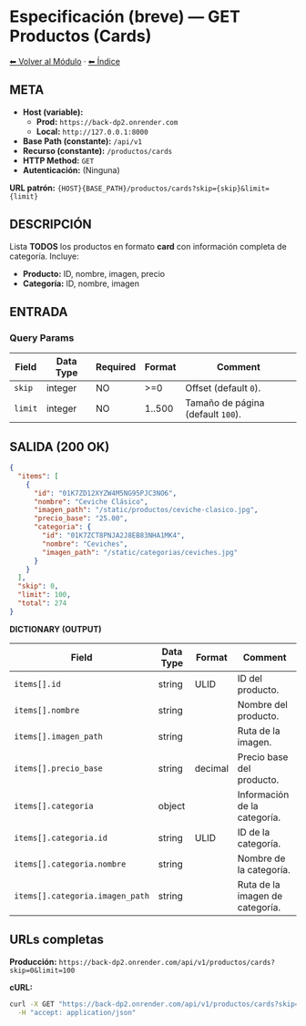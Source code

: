 # Especificación (breve) — GET Productos (Cards)

[⬅ Volver al Módulo](../README.md) · [⬅ Índice](../../../README.md)

## META

- **Host (variable):**
  - **Prod:** `https://back-dp2.onrender.com`
  - **Local:** `http://127.0.0.1:8000`
- **Base Path (constante):** `/api/v1`
- **Recurso (constante):** `/productos/cards`
- **HTTP Method:** `GET`
- **Autenticación:** (Ninguna)

**URL patrón:** `{HOST}{BASE_PATH}/productos/cards?skip={skip}&limit={limit}`

## DESCRIPCIÓN

Lista **TODOS** los productos en formato **card** con información completa de categoría. Incluye:
- **Producto:** ID, nombre, imagen, precio
- **Categoría:** ID, nombre, imagen

## ENTRADA

### Query Params

| Field | Data Type | Required | Format | Comment |
|-------|-----------|----------|--------|---------|
| `skip` | integer | NO | >=0 | Offset (default `0`). |
| `limit` | integer | NO | 1..500 | Tamaño de página (default `100`). |

## SALIDA (200 OK)

```json
{
  "items": [
    {
      "id": "01K7ZD12XYZW4M5NG95PJC3NO6",
      "nombre": "Ceviche Clásico",
      "imagen_path": "/static/productos/ceviche-clasico.jpg",
      "precio_base": "25.00",
      "categoria": {
        "id": "01K7ZCT8PNJA2J8EB83NHA1MK4",
        "nombre": "Ceviches",
        "imagen_path": "/static/categorias/ceviches.jpg"
      }
    }
  ],
  "skip": 0,
  "limit": 100,
  "total": 274
}
```

**DICTIONARY (OUTPUT)**

| Field | Data Type | Format | Comment |
|-------|-----------|--------|---------|
| `items[].id` | string | ULID | ID del producto. |
| `items[].nombre` | string | | Nombre del producto. |
| `items[].imagen_path` | string | | Ruta de la imagen. |
| `items[].precio_base` | string | decimal | Precio base del producto. |
| `items[].categoria` | object | | Información de la categoría. |
| `items[].categoria.id` | string | ULID | ID de la categoría. |
| `items[].categoria.nombre` | string | | Nombre de la categoría. |
| `items[].categoria.imagen_path` | string | | Ruta de la imagen de categoría. |

## URLs completas

**Producción:** `https://back-dp2.onrender.com/api/v1/productos/cards?skip=0&limit=100`

**cURL:**
```bash
curl -X GET "https://back-dp2.onrender.com/api/v1/productos/cards?skip=0&limit=100" \
  -H "accept: application/json"
```
